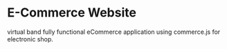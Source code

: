 # E-Commerce Website
virtual band  fully functional eCommerce application using commerce.js for electronic shop.
